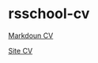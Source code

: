# rsschool-cv

[Markdoun CV](https://SPHsofi.github.io/rsschool-cv/cv)

[Site CV](https://SPHsofi.github.io/rsschool-cv/)
